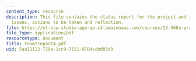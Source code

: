 ```yaml
---
content_type: resource
description: This file contains the status report for the project and includes accomplishments,
  issues, actions to be taken and reflection.
file: https://ol-ocw-studio-app-qa.s3.amazonaws.com/courses/15-568a-practical-information-technology-management-spring-2005/5aa11122729a1cc971319784ccbd03d9_team2report4.pdf
file_type: application/pdf
resourcetype: Document
title: team2report4.pdf
uid: 5aa11122-729a-1cc9-7131-9784ccbd03d9
---
```

